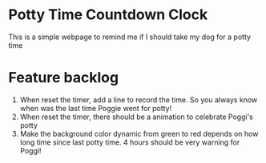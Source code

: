 # Potty Time Countdown Clock
This is a simple webpage to remind me if I should take my dog for a potty time

# Feature backlog
1. When reset the timer,  add a line to record the time. So you always know when was the last time Poggie went for potty!
1. When reset the timer, there should be a animation to celebrate Poggi's potty
1. Make the background color dynamic from green to red depends on how long time since last potty time. 4 hours should be very warning for Poggi!